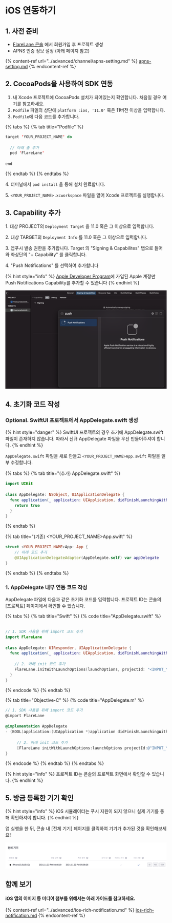 # iOS 연동하기

## 1. 사전 준비

* [FlareLane 콘솔](https://console.flarelane.com) 에서 회원가입 후 프로젝트 생성
* APNS 인증 정보 설정 (아래 페이지 참고)

{% content-ref url="../advanced/channel/apns-setting.md" %}
[apns-setting.md](../advanced/channel/apns-setting.md)
{% endcontent-ref %}

## 2. CocoaPods을 사용하여 SDK 연동

1. 내 Xcode 프로젝트에 CocoaPods 설치가 되어있는지 확인합니다. 처음일 경우 여기를 참고하세요.
2. `Podfile` 파일의 상단에 `platform :ios, '11.0'` 혹은 11버전 이상을 입력합니다.
3. `Podfile`에 다음 코드를 추가합니다.

{% tabs %}
{% tab title="Podfile" %}
```swift
target 'YOUR_PROJECT_NAME' do

  // 아래 줄 추가
  pod 'FlareLane'
  
end
```
{% endtab %}
{% endtabs %}

4\. 터미널에서 `pod install` 을 통해 설치 완료합니다.

5\. `<YOUR_PROJECT_NAME>.xcworkspace` 파일을 열어 Xcode 프로젝트를 실행합니다.

## 3. Capability 추가

1\. 대상 PROJECT의 `Deployment Target` 을 11.0 혹은 그 이상으로 입력합니다.

2\. 대상 TARGET의 `Deployment Info` 를 11.0 혹은 그 이상으로 입력합니다.

3\. 앱푸시 발송 권한을 추가합니다. Target 의 "Signing & Capabilites" 탭으로 들어와 좌상단의 "+ Capability" 를 클릭합니다.

4\. "Push Notifications" 를 선택하여 추가합니다

{% hint style="info" %}
[Apple Developer Program](https://developer.apple.com/programs/whats-included/)에 가입된 Apple 계정만 Push Notifications Capability를 추가할 수 있습니다
{% endhint %}

![](<../../.gitbook/assets/스크린샷 2021-10-05 오후 5.55.43.png>)

## 4. 초기화 코드 작성

### Optional. SwiftUI 프로젝트에서 AppDelegate.swift 생성

{% hint style="danger" %}
SwiftUI 프로젝트의 경우 초기에 AppDelegate.swift 파일이 존재하지 않습니다. 따라서 신규 AppDelegate 파일을 우선 만들어주셔야 합니다.&#x20;
{% endhint %}

`AppDelegate.swift` 파일을 새로 만들고 `<YOUR_PROJECT_NAME>App.swift` 파일을 일부 수정합니다.

{% tabs %}
{% tab title="(추가) AppDelegate.swift" %}
```swift
import UIKit

class AppDelegate: NSObject, UIApplicationDelegate {
  func application(_ application: UIApplication, didFinishLaunchingWithOptions launchOptions: [UIApplication.LaunchOptionsKey : Any]? = nil) -> Bool {
    return true
  }
}

```
{% endtab %}

{% tab title="(기존) <YOUR_PROJECT_NAME>App.swift" %}
```swift
struct <YOUR_PROJECT_NAME>App: App {
    // 아래 코드 추가
    @UIApplicationDelegateAdaptor(AppDelegate.self) var appDelegate
}
```
{% endtab %}
{% endtabs %}

### 1. AppDelegate 내부 연동 코드 작성

AppDelegate 파일에 다음과 같은 초기화 코드를 입력합니다. 프로젝트 ID는 콘솔의 \[프로젝트] 페이지에서 확인할 수 있습니다.

{% tabs %}
{% tab title="Swift" %}
{% code title="AppDelegate.swift" %}
```swift

// 1. SDK 사용을 위해 import 코드 추가
import FlareLane

class AppDelegate: UIResponder, UIApplicationDelegate {
  func application(_ application: UIApplication, didFinishLaunchingWithOptions launchOptions: [UIApplication.LaunchOptionsKey: Any]?) -> Bool {    

    // 2. 아래 init 코드 추가
    FlareLane.initWithLaunchOptions(launchOptions, projectId: "<INPUT_YOUR_PROJECT_ID>")
  }
}
```
{% endcode %}
{% endtab %}

{% tab title="Objective-C" %}
{% code title="AppDelegate.m" %}
```objectivec
// 1. SDK 사용을 위해 import 코드 추가
@import FlareLane

@implementation AppDelegate
- (BOOL)application:(UIApplication *)application didFinishLaunchingWithOptions:(NSDictionary *)launchOptions {

     // 2. 아래 init 코드 추가
     [FlareLane initWithLaunchOptions:launchOptions projectId:@"INPUT_YOUR_PROJECT_ID"];
}
```
{% endcode %}
{% endtab %}
{% endtabs %}

{% hint style="info" %}
프로젝트 ID는 콘솔의 프로젝트 화면에서 확인할 수 있습니다.
{% endhint %}

## 5. 방금 등록한 기기 확인

{% hint style="info" %}
iOS 시뮬레이터는 푸시 지원이 되지 않으니 실제 기기를 통해 확인하셔야 합니다.
{% endhint %}

앱 실행을 한 뒤, 콘솔 내 \[전체 기기] 페이지를 클릭하여 기기가 추가된 것을 확인해보세요!

![](<../../.gitbook/assets/스크린샷 2021-12-15 오후 11.19.00.png>)

## 함께 보기

#### iOS 앱의 이미지 등 미디어 첨부를 위해서는 아래 가이드를 참고하세요.&#x20;

{% content-ref url="../advanced/ios-rich-notification.md" %}
[ios-rich-notification.md](../advanced/ios-rich-notification.md)
{% endcontent-ref %}

